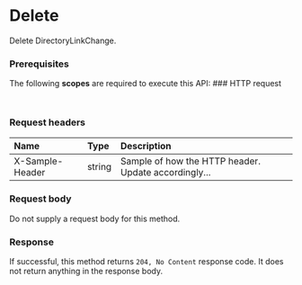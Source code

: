 # Delete

Delete DirectoryLinkChange.
### Prerequisites
The following **scopes** are required to execute this API: ### HTTP request
<!-- { "blockType": "ignored" } -->
```http


```
### Request headers
| Name       | Type | Description|
|:---------------|:--------|:----------|
| X-Sample-Header  | string  | Sample of how the HTTP header. Update accordingly...|

### Request body
Do not supply a request body for this method.


### Response
If successful, this method returns `204, No Content` response code. It does not return anything in the response body.


<!-- uuid: 0b6779e9-be61-453b-944d-507b75b62d65
2015-10-15 03:41:18 UTC -->
<!-- {
  "type": "#page.annotation",
  "description": "Delete",
  "keywords": "",
  "section": "documentation",
  "tocPath": ""
}-->